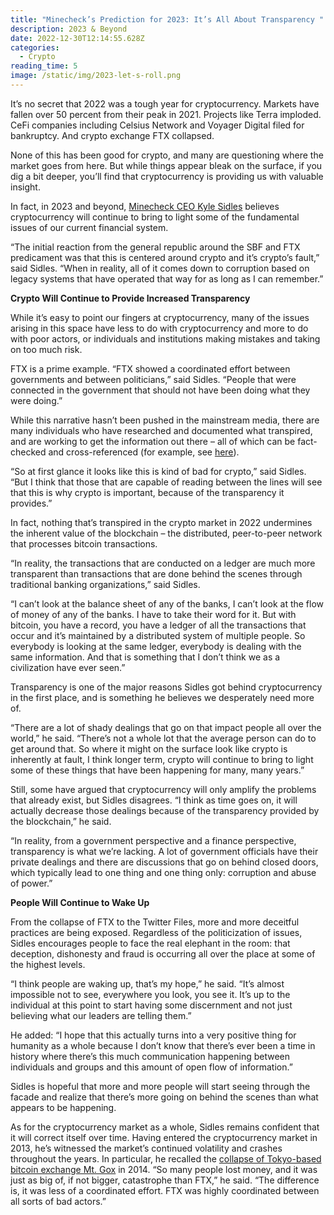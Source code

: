 ```yaml
---
title: "Minecheck’s Prediction for 2023: It’s All About Transparency "
description: 2023 & Beyond
date: 2022-12-30T12:14:55.628Z
categories:
  - Crypto
reading_time: 5
image: /static/img/2023-let-s-roll.png
---
```

It’s no secret that 2022 was a tough year for cryptocurrency. Markets have fallen over 50 percent from their peak in 2021. Projects like Terra imploded. CeFi companies including Celsius Network and Voyager Digital filed for bankruptcy. And crypto exchange FTX collapsed. 

None of this has been good for crypto, and many are questioning where the market goes from here. But while things appear bleak on the surface, if you dig a bit deeper, you’ll find that cryptocurrency is providing us with valuable insight.

In fact, in 2023 and beyond, [Minecheck CEO Kyle Sidles](https://www.minecheck.com/posts/crypto-expert-builds-mining-software-to-support-mining-operations/) believes cryptocurrency will continue to bring to light some of the fundamental issues of our current financial system.

“The initial reaction from the general republic around the SBF and FTX predicament was that this is centered around crypto and it’s crypto’s fault,” said Sidles. “When in reality, all of it comes down to corruption based on legacy systems that have operated that way for as long as I can remember.”

**Crypto Will Continue to Provide Increased Transparency**

While it’s easy to point our fingers at cryptocurrency, many of the issues arising in this space have less to do with cryptocurrency and more to do with poor actors, or individuals and institutions making mistakes and taking on too much risk.

FTX is a prime example. “FTX showed a coordinated effort between governments and between politicians,” said Sidles. “People that were connected in the government that should not have been doing what they were doing.”

While this narrative hasn’t been pushed in the mainstream media, there are many individuals who have researched and documented what transpired, and are working to get the information out there – all of which can be fact-checked and cross-referenced (for example, see [here](https://www.youtube.com/watch?app=desktop&v=OYQMcYCN2EA&feature=youtu.be)). 

“So at first glance it looks like this is kind of bad for crypto,” said Sidles. “But I think that those that are capable of reading between the lines will see that this is why crypto is important, because of the transparency it provides.”

In fact, nothing that’s transpired in the crypto market in 2022 undermines the inherent value of the blockchain – the distributed, peer-to-peer network that processes bitcoin transactions. 

“In reality, the transactions that are conducted on a ledger are much more transparent than transactions that are done behind the scenes through traditional banking organizations,” said Sidles. 

“I can’t look at the balance sheet of any of the banks, I can’t look at the flow of money of any of the banks. I have to take their word for it. But with bitcoin, you have a record, you have a ledger of all the transactions that occur and it’s maintained by a distributed system of multiple people. So everybody is looking at the same ledger, everybody is dealing with the same information. And that is something that I don’t think we as a civilization have ever seen.”

Transparency is one of the major reasons Sidles got behind cryptocurrency in the first place, and is something he believes we desperately need more of.

“There are a lot of shady dealings that go on that impact people all over the world,” he said. “There’s not a whole lot that the average person can do to get around that. So where it might on the surface look like crypto is inherently at fault, I think longer term, crypto will continue to bring to light some of these things that have been happening for many, many years.”

Still, some have argued that cryptocurrency will only amplify the problems that already exist, but Sidles disagrees. “I think as time goes on, it will actually decrease those dealings because of the transparency provided by the blockchain,” he said. 

“In reality, from a government perspective and a finance perspective, transparency is what we’re lacking. A lot of government officials have their private dealings and there are discussions that go on behind closed doors, which typically lead to one thing and one thing only: corruption and abuse of power.”

**People Will Continue to Wake Up**

From the collapse of FTX to the Twitter Files, more and more deceitful practices are being exposed. Regardless of the politicization of issues, Sidles encourages people to face the real elephant in the room: that deception, dishonesty and fraud is occurring all over the place at some of the highest levels.

“I think people are waking up, that’s my hope,” he said. “It’s almost impossible not to see, everywhere you look, you see it. It’s up to the individual at this point to start having some discernment and not just believing what our leaders are telling them.”

He added: “I hope that this actually turns into a very positive thing for humanity as a whole because I don’t know that there’s ever been a time in history where there’s this much communication happening between individuals and groups and this amount of open flow of information.”

Sidles is hopeful that more and more people will start seeing through the facade and realize that there’s more going on behind the scenes than what appears to be happening.

As for the cryptocurrency market as a whole, Sidles remains confident that it will correct itself over time. Having entered the cryptocurrency market in 2013, he’s witnessed the market’s continued volatility and crashes throughout the years. In particular, he recalled the [collapse of Tokyo-based bitcoin exchange Mt. Gox](https://www.wired.com/2014/03/bitcoin-exchange/) in 2014. “So many people lost money, and it was just as big of, if not bigger, catastrophe than FTX,” he said. “The difference is, it was less of a coordinated effort. FTX was highly coordinated between all sorts of bad actors.”